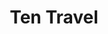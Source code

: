 ---
title: "Ten Travel"
url: /ciudad-autonoma-de-buenos-aires/ten-travel/
shop: agencia de viajes
---